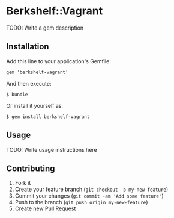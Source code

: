 # Berkshelf::Vagrant

TODO: Write a gem description

## Installation

Add this line to your application's Gemfile:

    gem 'berkshelf-vagrant'

And then execute:

    $ bundle

Or install it yourself as:

    $ gem install berkshelf-vagrant

## Usage

TODO: Write usage instructions here

## Contributing

1. Fork it
2. Create your feature branch (`git checkout -b my-new-feature`)
3. Commit your changes (`git commit -am 'Add some feature'`)
4. Push to the branch (`git push origin my-new-feature`)
5. Create new Pull Request
